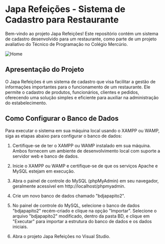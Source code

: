 # Japa Refeições - Sistema de Cadastro para Restaurante

Bem-vindo ao projeto Japa Refeições! Este repositório contém um sistema de cadastro desenvolvido para um restaurante, como parte de um projeto avaliativo do Técnico de Programação no Colégio Mercúrio.

![Home](https://i.imgur.com/in2N8fc.png)

## Apresentação do Projeto
O Japa Refeições é um sistema de cadastro que visa facilitar a gestão de informações importantes para o funcionamento de um restaurante. Ele permite o cadastro de produtos, funcionários, clientes e pedidos, oferecendo uma solução simples e eficiente para auxiliar na administração do estabelecimento.

## Como Configurar o Banco de Dados
Para executar o sistema em sua máquina local usando o XAMPP ou WAMP, siga as etapas abaixo para configurar o banco de dados:

1. Certifique-se de ter o XAMPP ou WAMP instalado em sua máquina. Ambos fornecem um ambiente de desenvolvimento local com suporte a servidor web e banco de dados.

2. Inicie o XAMPP ou WAMP e certifique-se de que os serviços Apache e MySQL estejam em execução.

3. Abra o painel de controle do MySQL (phpMyAdmin) em seu navegador, geralmente acessível em http://localhost/phpmyadmin.

4. Crie um novo banco de dados chamado "bdjapapito2".

6. No painel de controle do MySQL, selecione o banco de dados "bdjapapito2" recém-criado e clique na opção "Importar". Selecione o arquivo "bdjapapito2" modificado, dentro da pasta BD, e clique em "Executar" para importar a estrutura do banco de dados e os dados iniciais.

7. Abra o projeto Japa Refeições no Visual Studio.
